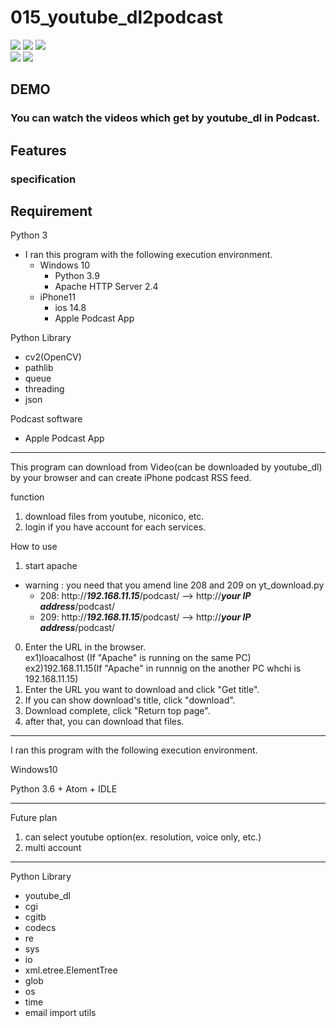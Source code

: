 # 015_youtube_dl2podcast
![](https://img.shields.io/badge/type-python3-brightgreen)  ![](https://img.shields.io/badge/windows%20build-passing-brightgreen) ![](https://img.shields.io/badge/license-MIT-brightgreen)   
![](https://img.shields.io/badge/libraly-Apache-red)  ![](https://img.shields.io/badge/libraly-youtube_dl-blue)  

## DEMO
### You can watch the videos which get by youtube_dl in Podcast.   


## Features


### specification

## Requirement 
Python 3
 - I ran this program with the following execution environment.
   - Windows 10
     - Python 3.9
     - Apache HTTP Server 2.4
   - iPhone11
     - ios 14.8
     - Apple Podcast App

Python Library
  - cv2(OpenCV)
  - pathlib
  - queue
  - threading
  - json

Podcast software
  - Apple Podcast App


***
This program can download from Video(can be downloaded  by youtube_dl) by your browser and can create iPhone podcast RSS feed.

function
1. download files from youtube, niconico, etc.
0. login if you have account for each services.

How to use
1. start apache
  - warning : you need that you amend line 208 and 209 on yt_download.py
    - 208: http://***192.168.11.15***/podcast/ --> http://***your IP address***/podcast/
    - 209: http://***192.168.11.15***/podcast/ --> http://***your IP address***/podcast/
0. Enter the URL in the browser.  
   ex1)loacalhost (If "Apache" is running on the same PC)  
   ex2)192.168.11.15(If "Apache" in runnnig on the another PC whchi is 192.168.11.15)  
0. Enter the URL you want to download and click "Get title".  
0. If you can show download's title, click "download".
0. Download complete, click "Return top page".
0. after that, you can download that files.


***
I ran this program with the following execution environment.

Windows10

Python 3.6 + Atom + IDLE

***
Future plan
1. can select youtube option(ex. resolution, voice only, etc.)
0. multi account

***

Python Library
  * youtube_dl
  * cgi
  * cgitb
  * codecs
  * re
  * sys
  * io
  * xml.etree.ElementTree
  * glob
  * os
  * time
  * email import utils

